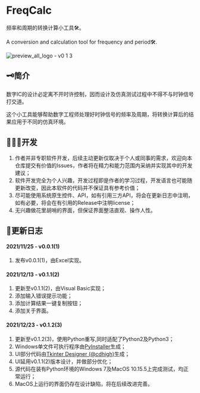 # FreqCalc
频率和周期的转换计算小工具🛠。

A conversion and calculation tool for frequency and period🛠.

![preview_all_logo - v0 1 3](https://user-images.githubusercontent.com/31813146/147745354-7aeff124-e819-4eda-82fa-971caa3c1839.png)

## 🗝简介
数字IC的设计必定离不开时许控制，因而设计及仿真测试过程中不得不与时钟信号打交道。

这个小工具能够帮助数字工程师处理好时钟信号的频率及周期，将转换计算后的结果应用于不同的仿真环境。

## 👨🏻‍💻开发
1. 作者并非专职软件开发，后续主动更新仅取决于个人或同事的需求，欢迎向本仓库提交有价值的Issues，作者将在精力和能力范围内采纳并实现其中的开发建议；
2. 软件开发完全为个人兴趣，开发过程即是作者的学习过程，开发语言也可能随更新改变，因此本软件的代码并不保证具有参考价值；
3. 尽可能使用系统原生控件、API，如有引用三方API，将会在更新日志中注明，如有必要，将会在有引用的Release中注明license；
4. 无兴趣做花里胡哨的界面，但保证界面整洁直观、操作人性。

## 📙更新日志
#### 2021/11/25 - v0.0.1(1)
1. 发布v0.0.1(1)，由Excel实现。

#### 2021/12/13 - v0.1.1(2)
1. 更新至v0.1.1(2)，由Visual Basic实现；
2. 添加输入错误提示功能；
3. 添加计算结果一键复制按钮；
4. 添加关于界面。

#### 2021/12/23 - v0.1.2(3)
1. 更新至v0.1.2(3)，使用Python重写,同时适配了Python2及Python3；
2. Windows单文件可执行程序由[PyInstaller](https://github.com/pyinstaller/pyinstaller)生成；
3. UI部分代码由[Tkinter Designer (@cdhigh)](https://github.com/cdhigh/tkinter-designer)生成；
4. UI延用v0.1.1(2)版本设计，并做部分优化；
5. 源代码在装有Python环境的Windows 7及MacOS 10.15.5上完成测试，均正常运行；
6. MacOS上运行的界面仍存在设计缺陷，将在后续改进完善。
